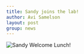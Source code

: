 ```yaml
---
title: Sandy joins the lab!
author: Avi Samelson
layout: post
group: news
---
```

 <img src="/static/img/news/Sandy_Joins.jpeg" alt="Sandy Welcome Lunch!" class="img-fluid">
